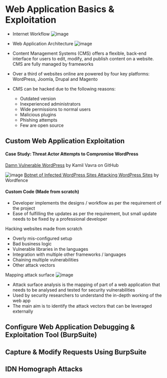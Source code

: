 # Web Application Basics & Exploitation
- Internet Workflow
  ![image](https://github.com/user-attachments/assets/4910ffa0-592d-42ab-955e-c8952e1ec69e)

- Web Application Architecture
  ![image](https://github.com/user-attachments/assets/73c7c49b-b8d5-4801-b5f1-a67680224044)
- Content Management Systems (CMS) offers a flexible, back-end interface for users to edit, modify, and publish content on a website. CMS are fully managed by frameworks
- Over a third of websites online are powered by four key platforms: WordPress, Joomla, Drupal and Magento
- CMS can be hacked due to the following reasons:
  - Outdated version
  - Inexperienced administrators
  - Wide permissions to normal users
  - Malicious plugins
  - Phishing attempts
  - Few are open source



## Custom Web Application Exploitation
#### Case Study: Threat Actor Attempts to Compromise WordPress
[Damn Vulnerable WordPress](https://github.com/vavkamil/dvwp) by Kamil Vavra on GitHub

![image](https://github.com/user-attachments/assets/2c960e13-4ed8-4095-b508-f60cd9e19554)
[Botnet of Infected WordPress Sites Attacking WordPress Sites](https://www.wordfence.com/blog/2018/12/wordpress-botnet-attacking-wordpress/) by Wordfence

#### Custom Code (Made from scratch)
- Developer implements the designs / workflow as per the requirement of the project
- Ease of fulfilling the updates as per the requirement, but small update needs to be fixed by a professional developer

Hacking websites made from scratch
- Overly mis-configured setup
- Bad business logic
- Vulnerable libraries in the languages
- Integration with multiple other frameworks / languages
- Chaining multiple vulnerabilities
- Other attack vectors

Mapping attack surface
![image](https://github.com/user-attachments/assets/9af95055-c09e-4ba3-a8ae-21ae05b5c5a0)
- Attack surface analysis is the mapping of part of a web application that needs to be analysed and tested for security vulnerabilities
- Used by security researchers to understand the in-depth working of the web app
- The main aim is to identify the attack vectors that can be leveraged externally



## Configure Web Application Debugging & Exploitation Tool (BurpSuite)



## Capture & Modify Requests Using BurpSuite




## IDN Homograph Attacks
